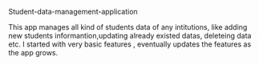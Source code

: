 Student-data-management-application

This app manages all kind of students data of any intitutions, like adding new students informantion,updating already existed datas, deleteing data etc. I started with very basic features , eventually updates the features as the app grows.
